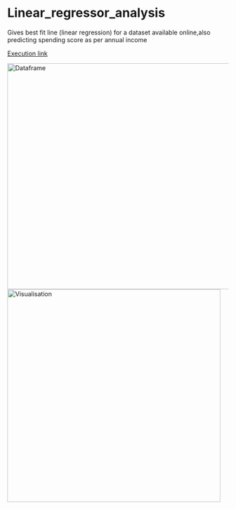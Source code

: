 # Linear_regressor_analysis
Gives best fit line (linear regression) for a dataset available online,also predicting spending score as per annual income

[Execution link](https://colab.research.google.com/drive/1fc9AU1DHIUf8z4zlTKT7SkdabI4lIgcs?usp=sharing)

<img width="515" alt="Dataframe" src="https://user-images.githubusercontent.com/84340948/177318678-d5cd4f7b-f70d-4af2-ac06-f6eb10cc6d15.png">

<img width="485" alt="Visualisation" src="https://user-images.githubusercontent.com/84340948/177318783-852a99b7-09b0-4173-8fa7-0a89ed95c10b.png">
